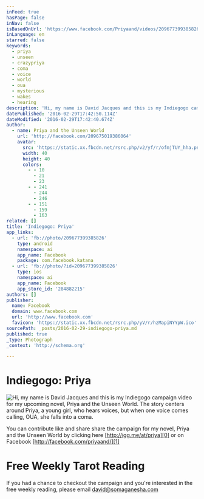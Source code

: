 ```yaml
---
inFeed: true
hasPage: false
inNav: false
isBasedOnUrl: 'https://www.facebook.com/Priyaand/videos/209677399385826/'
inLanguage: en
starred: false
keywords:
  - priya
  - unseen
  - crazypriya
  - coma
  - voice
  - world
  - oua
  - mysterious
  - wakes
  - hearing
description: 'Hi, my name is David Jacques and this is my Indiegogo campaign video for my upcoming novel, Priya and the Unseen World. The story centers around Priya, a young girl, who hears voices, but when one voice comes calling, OUA, she falls into a coma.'
datePublished: '2016-02-29T17:42:50.114Z'
dateModified: '2016-02-29T17:42:40.674Z'
author:
  - name: Priya and the Unseen World
    url: 'http://facebook.com/209675019386064'
    avatar:
      src: 'https://static.xx.fbcdn.net/rsrc.php/v2/yf/r/ofmjTUY_hha.png'
      width: 40
      height: 40
      colors:
        - - 10
          - 21
          - 23
        - - 241
          - 244
          - 246
        - - 151
          - 159
          - 163
related: []
title: 'Indiegogo: Priya'
app_links:
  - url: 'fb://photo/209677399385826'
    type: android
    namespace: ai
    app_name: Facebook
    package: com.facebook.katana
  - url: 'fb://photo/?id=209677399385826'
    type: ios
    namespace: ai
    app_name: Facebook
    app_store_id: '284882215'
authors: []
publisher:
  name: Facebook
  domain: www.facebook.com
  url: 'http://www.facebook.com'
  favicon: 'https://static.xx.fbcdn.net/rsrc.php/yV/r/hzMapiNYYpW.ico'
sourcePath: _posts/2016-02-29-indiegogo-priya.md
published: true
_type: Photograph
_context: 'http://schema.org'

---
```

# Indiegogo: Priya
![Hi&comma; my name is David Jacques and this is my Indiegogo campaign video for my upcoming novel&comma; Priya and the Unseen World&period; The story centers around Priya&comma; a young girl&comma; who hears voices&comma; but when one voice comes calling&comma; OUA&comma; she falls into a coma&period;](https://scontent.xx.fbcdn.net/hvthumb-xat1/v/t15.0-10/p128x128/12365648_209679509385615_312198961_n.jpg?oh=9eb3a5bdf34b9b44c5c080cf1974afb0&oe=5769D194)

You can contribute like and share share the campaign for my novel, Priya and the Unseen World by clicking here [http://igg.me/at/priya][0] or on Facebook [http://facebook.com/priyaand/][1]

# Free Weekly Tarot Reading

If you had a chance to checkout the campaign and you're interested in the free weekly reading, please email [david@somaganesha.com][2]

[0]: http://igg.me/at/priya
[1]: http://facebook.com/priyaand/
[2]: david@somaganesha.com